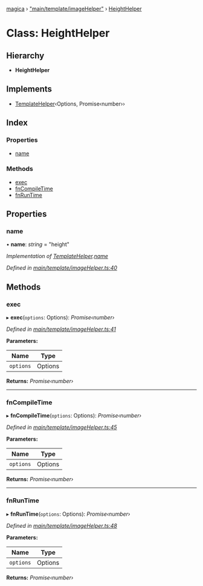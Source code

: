 [magica](../README.md) › ["main/template/imageHelper"](../modules/_main_template_imagehelper_.md) › [HeightHelper](_main_template_imagehelper_.heighthelper.md)

# Class: HeightHelper

## Hierarchy

* **HeightHelper**

## Implements

* [TemplateHelper](../interfaces/_main_template_template_.templatehelper.md)‹Options, Promise‹number››

## Index

### Properties

* [name](_main_template_imagehelper_.heighthelper.md#name)

### Methods

* [exec](_main_template_imagehelper_.heighthelper.md#exec)
* [fnCompileTime](_main_template_imagehelper_.heighthelper.md#fncompiletime)
* [fnRunTime](_main_template_imagehelper_.heighthelper.md#fnruntime)

## Properties

###  name

• **name**: *string* = "height"

*Implementation of [TemplateHelper](../interfaces/_main_template_template_.templatehelper.md).[name](../interfaces/_main_template_template_.templatehelper.md#name)*

*Defined in [main/template/imageHelper.ts:40](https://github.com/cancerberoSgx/magica/blob/8fb28f9/src/main/template/imageHelper.ts#L40)*

## Methods

###  exec

▸ **exec**(`options`: Options): *Promise‹number›*

*Defined in [main/template/imageHelper.ts:41](https://github.com/cancerberoSgx/magica/blob/8fb28f9/src/main/template/imageHelper.ts#L41)*

**Parameters:**

Name | Type |
------ | ------ |
`options` | Options |

**Returns:** *Promise‹number›*

___

###  fnCompileTime

▸ **fnCompileTime**(`options`: Options): *Promise‹number›*

*Defined in [main/template/imageHelper.ts:45](https://github.com/cancerberoSgx/magica/blob/8fb28f9/src/main/template/imageHelper.ts#L45)*

**Parameters:**

Name | Type |
------ | ------ |
`options` | Options |

**Returns:** *Promise‹number›*

___

###  fnRunTime

▸ **fnRunTime**(`options`: Options): *Promise‹number›*

*Defined in [main/template/imageHelper.ts:48](https://github.com/cancerberoSgx/magica/blob/8fb28f9/src/main/template/imageHelper.ts#L48)*

**Parameters:**

Name | Type |
------ | ------ |
`options` | Options |

**Returns:** *Promise‹number›*
